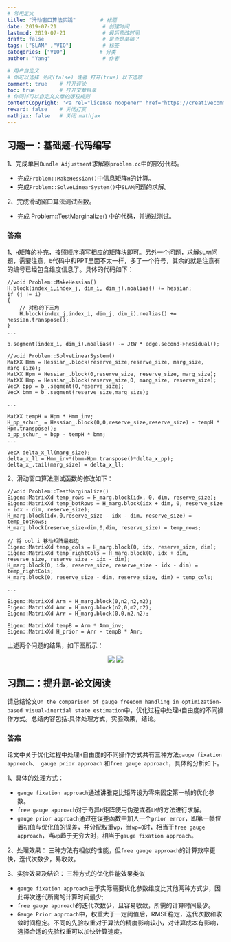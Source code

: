```yaml
---
# 常用定义
title: "滑动窗口算法实践"        # 标题
date: 2019-07-21               # 创建时间
lastmod: 2019-07-21            # 最后修改时间
draft: false                   # 是否是草稿？
tags: ["SLAM" ,"VIO"]          # 标签
categories: ["VIO"]           # 分类
author: "Yang"                 # 作者

# 用户自定义
# 你可以选择 关闭(false) 或者 打开(true) 以下选项
comment: true    # 打开评论
toc: true        # 打开文章目录
# 你同样可以自定义文章的版权规则
contentCopyright: '<a rel="license noopener" href="https://creativecommons.org/licenses/by-nc-nd/4.0/" target="_blank">CC BY-NC-ND 4.0</a>'
reward: false	 # 关闭打赏
mathjax: false   # 关闭 mathjax
---
```


习题一：基础题-代码编写
--------------------------------

1、完成单目`Bundle Adjustment`求解器`problem.cc`中的部分代码。 

- 完成`Problem::MakeHessian()`中信息矩阵`H`的计算。
- 完成`Problem::SolveLinearSystem()`中`SLAM`问题的求解。

2、完成滑动窗口算法测试函数。

- 完成 Problem::TestMarginalize() 中的代码，并通过测试。

### 答案

1、`H`矩阵的补充，按照顺序填写相应的矩阵块即可。另外一个问题，求解`SLAM`问题，需要注意，`b`代码中和PPT里面不太一样，多了一个符号，其余的就是注意有的编号已经包含维度信息了。具体的代码如下：

```
//void Problem::MakeHessian() 
H.block(index_i,index_j, dim_i, dim_j).noalias() += hessian;
if (j != i) 
{
    // 对称的下三角
    H.block(index_j,index_i, dim_j, dim_i).noalias() += hessian.transpose();
}
...

b.segment(index_i, dim_i).noalias() -= JtW * edge.second->Residual();
```
```
//void Problem::SolveLinearSystem()
MatXX Hmm = Hessian_.block(reserve_size,reserve_size, marg_size, marg_size);
MatXX Hpm = Hessian_.block(0,reserve_size, reserve_size, marg_size);
MatXX Hmp = Hessian_.block(reserve_size,0, marg_size, reserve_size);
VecX bpp = b_.segment(0,reserve_size);
VecX bmm = b_.segment(reserve_size,marg_size);

...

MatXX tempH = Hpm * Hmm_inv;
H_pp_schur_ = Hessian_.block(0,0,reserve_size,reserve_size) - tempH * Hpm.transpose();
b_pp_schur_ = bpp - tempH * bmm;
...

VecX delta_x_ll(marg_size);
delta_x_ll = Hmm_inv*(bmm-Hpm.transpose()*delta_x_pp);
delta_x_.tail(marg_size) = delta_x_ll;
```
2、滑动窗口算法测试函数的修改如下：

```
//void Problem::TestMarginalize() 
Eigen::MatrixXd temp_rows = H_marg.block(idx, 0, dim, reserve_size);
Eigen::MatrixXd temp_botRows = H_marg.block(idx + dim, 0, reserve_size - idx - dim, reserve_size);
H_marg.block(idx,0,reserve_size - idx - dim, reserve_size) = temp_botRows;
H_marg.block(reserve_size-dim,0,dim, reserve_size) = temp_rows;

// 将 col i 移动矩阵最右边
Eigen::MatrixXd temp_cols = H_marg.block(0, idx, reserve_size, dim);
Eigen::MatrixXd temp_rightCols = H_marg.block(0, idx + dim, reserve_size, reserve_size - idx - dim);
H_marg.block(0, idx, reserve_size, reserve_size - idx - dim) = temp_rightCols;
H_marg.block(0, reserve_size - dim, reserve_size, dim) = temp_cols;

...

Eigen::MatrixXd Arm = H_marg.block(0,n2,n2,m2);
Eigen::MatrixXd Amr = H_marg.block(n2,0,m2,n2);
Eigen::MatrixXd Arr = H_marg.block(0,0,n2,n2);

Eigen::MatrixXd tempB = Arm * Amm_inv;
Eigen::MatrixXd H_prior = Arr - tempB * Amr;
```
上述两个问题的结果，如下图所示：

<div align=center>
<img src="../images/滑动窗口算法实践/result1.png" >
<img src="../images/滑动窗口算法实践/result2.png" >
</div>


习题二：提升题-论文阅读
--------------------------------
请总结论文`On the comparison of gauge freedom handling in optimization-based visual-inertial state estimation`中，优化过程中处理`H`自由度的不同操作方式。总结内容包括:具体处理方式，实验效果，结论。

### 答案

论文中关于优化过程中处理`H`自由度的不同操作方式共有三种方法`gauge fixation approach`、` gauge prior approach` 和`free gauge approach`，具体的分析如下。

1、具体的处理方式：

- `gauge fixation approach`通过讲雅克比矩阵设为零来固定第一帧的优化参数。
- `free gauge approach`对于奇异`H`矩阵使用伪逆或者`LM`的方法进行求解。
- `gauge prior approach`通过在误差函数中加入一个`prior error`，即第一帧位置初值与优化值的误差，并分配权重`wp`，当`wp=0`时，相当于`free gauge approach`，当`wp`趋于无穷大时，相当于`gauge fixation approach`。

2、处理效果：
三种方法有相似的性能，但`free gauge approach`的计算效率更快，迭代次数少，易收敛。

3、实验效果及结论：
三种方式的优化性能效果类似

- `gauge fixation approach`由于实际需要优化参数维度比其他两种方式少，因此每次迭代所需的计算时间最少;
- `free gauge approach`的迭代次数少，且容易收敛，所需的计算时间最少。
- `Gauge Prior approach`中，权重大于一定阈值后，RMSE稳定，迭代次数和收敛时间稳定。不同的先验权重对于算法的精度影响较小，对计算成本有影响，选择合适的先验权重可以加快计算速度。
